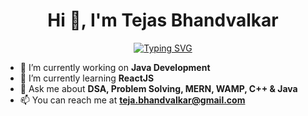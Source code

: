 <h1 align="center">Hi 👋, I'm Tejas Bhandvalkar</h1>
<p align="center">
  <a href="https://git.io/typing-svg"><img src="https://readme-typing-svg.herokuapp.com?font=Fira+Code&size=18&duration=3000&pause=500&center=true&vCenter=true&width=445&lines=Java+Full+Stack+Developer;Web+Development;Data+Structures+%26+Algorithms+%7C+C+%7C+C%2B%2B" alt="Typing SVG" /></a>
</p>

- 🔭 I’m currently working on **Java Development**
- 🌱 I’m currently learning **ReactJS**
- 💬 Ask me about **DSA, Problem Solving, MERN, WAMP, C++ & Java**
- 📫 You can reach me at **teja.bhandvalkar@gmail.com**
